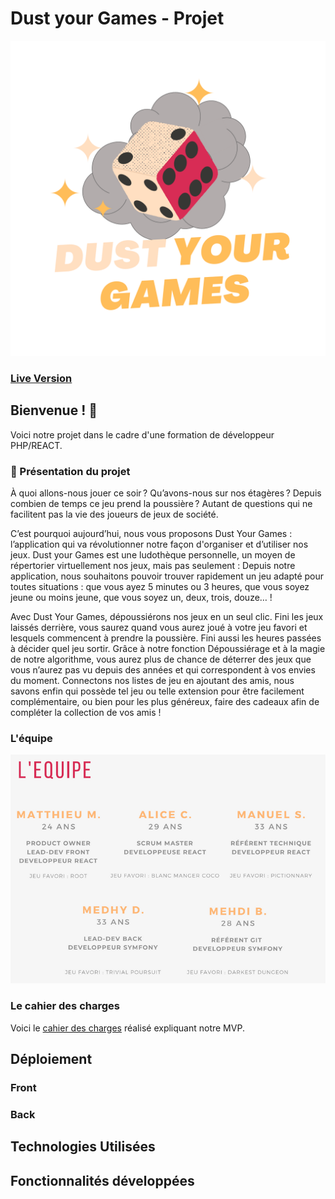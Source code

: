 # Dust your Games - Projet

![logo](./src/assets/images/logo_dyg-dark.png)
### **[Live Version](https://dustyourgames.com)**

## Bienvenue ! 👋

Voici notre projet dans le cadre d'une formation de développeur PHP/REACT.

### 🎲 Présentation du projet
À quoi allons-nous jouer ce soir ? Qu’avons-nous sur nos étagères ? Depuis combien de temps ce jeu prend la poussière ? Autant de questions qui ne facilitent pas la vie des joueurs de jeux de société. 

C’est pourquoi aujourd’hui, nous vous proposons Dust Your Games : l’application qui va révolutionner notre façon d'organiser et d’utiliser nos jeux.
Dust your Games est une ludothèque personnelle, un moyen de répertorier virtuellement nos jeux, mais pas seulement :
Depuis notre application, nous souhaitons pouvoir trouver rapidement un jeu adapté pour toutes situations : que vous ayez 5 minutes ou 3 heures, que vous soyez jeune ou moins jeune, que vous soyez un, deux, trois, douze… !

Avec Dust Your Games, dépoussiérons nos jeux en un seul clic. Fini les jeux laissés derrière, vous saurez quand vous aurez joué à votre jeu favori et lesquels commencent à prendre la poussière. Fini aussi les heures passées à décider quel jeu sortir. Grâce à notre fonction Dépoussiérage et à la magie de notre algorithme, vous aurez plus de chance de déterrer des jeux que vous n’aurez pas vu depuis des années et qui correspondent à vos envies du moment.
Connectons nos listes de jeu en ajoutant des amis, nous savons enfin qui possède tel jeu ou telle extension pour être facilement complémentaire, ou bien pour les plus généreux, faire des cadeaux afin de compléter la collection de vos amis !

### L'équipe
![team](./docs/team.png)

### Le cahier des charges

Voici le [cahier des charges](./docs/cdc.pdf) réalisé expliquant notre MVP.

## Déploiement

### Front

### Back

## Technologies Utilisées

## Fonctionnalités développées
